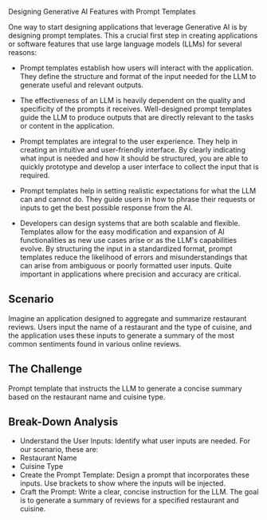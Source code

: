 Designing Generative AI Features with Prompt Templates

One way to start designing applications that leverage Generative AI is by designing prompt templates. 
This a crucial first step in creating applications or software features that use large language models (LLMs) for several reasons:

- Prompt templates establish how users will interact with the application. 
They define the structure and format of the input needed for the LLM to generate useful and relevant outputs.

- The effectiveness of an LLM is heavily dependent on the quality and specificity of the prompts it receives.
  Well-designed prompt templates guide the LLM to produce outputs that are directly relevant to the tasks or content in the application.

- Prompt templates are integral to the user experience. They help in creating an intuitive and user-friendly interface.
  By clearly indicating what input is needed and how it should be structured, you are able to quickly prototype and develop a user interface to collect the input that is required.

- Prompt templates help in setting realistic expectations for what the LLM can and cannot do.
  They guide users in how to phrase their requests or inputs to get the best possible response from the AI.
  
- Developers can design systems that are both scalable and flexible. Templates allow for the easy modification and expansion of AI functionalities as new use cases arise or as the LLM's capabilities evolve.
By structuring the input in a standardized format, prompt templates reduce the likelihood of errors and misunderstandings that can arise from ambiguous or poorly formatted user inputs.
Quite important in applications where precision and accuracy are critical.


## Scenario

Imagine an application designed to aggregate and summarize restaurant reviews. 
Users input the name of a restaurant and the type of cuisine, and the application uses these inputs to generate a summary of the most common sentiments found in various online reviews.

## The Challenge

Prompt template that instructs the LLM to generate a concise summary based on the restaurant name and cuisine type.

## Break-Down Analysis

- Understand the User Inputs: Identify what user inputs are needed. For our scenario, these are:
- Restaurant Name
- Cuisine Type
- Create the Prompt Template: Design a prompt that incorporates these inputs. Use brackets to show where the inputs will be injected.
- Craft the Prompt: Write a clear, concise instruction for the LLM. The goal is to generate a summary of reviews for a specified restaurant and cuisine.
